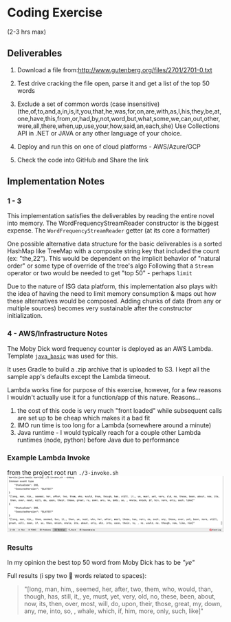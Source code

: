 

# Coding Exercise
(2-3 hrs max)


## Deliverables
1) Download a file from:http://www.gutenberg.org/files/2701/2701-0.txt

2) Test drive cracking the file open, parse it and get a list of the top 50 words

3) Exclude a set of common words (case insensitive) (the,of,to,and,a,in,is,it,you,that,he,was,for,on,are,with,as,I,his,they,be,at,one,have,this,from,or,had,by,not,word,but,what,some,we,can,out,other,were,all,there,when,up,use,your,how,said,an,each,she)
Use Collections API in .NET or JAVA or any other language of your choice.
4) Deploy and run this on one of cloud platforms - AWS/Azure/GCP
5) Check the code into GitHub and Share the link

## Implementation Notes
### 1 - 3
This implementation satisfies the deliverables by reading the entire novel into memory. The WordFrequencyStreamReader constructor is the biggest expense.
The `WordFrequencyStreamReader` getter (at its core a formatter)

One possible alternative data structure for the basic deliverables is a sorted HashMap like TreeMap with a composite string key that included the count (ex: "the,22").  This would be dependent on the implicit behavior of "natural order" or some type of override of the tree's algo
Following that a `Stream` operator or two would be needed to get "top 50" - perhaps `limit`

Due to the nature of ISG data platform, this implementation also plays with the idea of having the need to limit memory consumption & maps out how these alternatives would be composed. Adding chunks of data (from any or multiple sources) becomes very sustainable after the constructor initialization.

### 4 - AWS/Infrastructure Notes
The Moby Dick word frequency counter is deployed as an AWS Lambda.
Template [`java_basic`](https://github.com/awsdocs/aws-lambda-developer-guide/tree/main/sample-apps/java-basic) was used for this.

It uses Gradle to build a .zip archive that is uploaded to S3. I kept all the sample app's defaults except the Lambda timeout.

Lambda works fine for purpose of this exercise, however, for a few reasons I wouldn't actually use it for a function/app of this nature.
Reasons...
1) the cost of this code is very much "front loaded" while subsequent calls are set up to be cheap which makes it a bad fit
2) IMO run time is too long for a Lambda (somewhere around a minute)
3) Java runtime - I would typically reach for a couple other Lambda runtimes (node, python) before Java due to performance

### Example Lambda Invoke
from the project root run `./3-invoke.sh`
![Screen shot of top 50 words returned from an AWS Lambda](/images/aws-lambda-invoke.png)

### Results
In my opinion the best top 50 word from Moby Dick has to be _"ye"_

Full results (i spy two :bug: words related to spaces):
>"[long, man, him,, seemed, her, after, two, them, who, would, than, though, has, still, it,, ye, must, yet, very, old, no, these, been, about, now, its, then, over, most, will, do, upon, their, those, great, my, down, any, me, into, so, , whale, which, if, him, more, only, such, like]"

